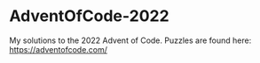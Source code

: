 # AdventOfCode-2022

My solutions to the 2022 Advent of Code. Puzzles are found here: https://adventofcode.com/
